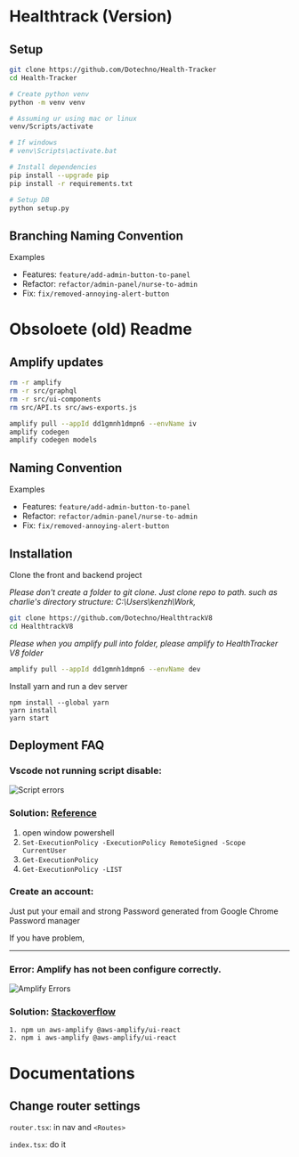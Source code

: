 # Healthtrack (Version)

## Setup

``` bash
git clone https://github.com/Dotechno/Health-Tracker
cd Health-Tracker

# Create python venv
python -m venv venv

# Assuming ur using mac or linux
venv/Scripts/activate

# If windows
# venv\Scripts\activate.bat

# Install dependencies
pip install --upgrade pip
pip install -r requirements.txt

# Setup DB 
python setup.py
```

## Branching Naming Convention

Examples
- Features: `feature/add-admin-button-to-panel`
- Refactor: `refactor/admin-panel/nurse-to-admin`
- Fix: `fix/removed-annoying-alert-button`



# Obsoloete (old) Readme

## Amplify updates
```sh
rm -r amplify
rm -r src/graphql
rm -r src/ui-components
rm src/API.ts src/aws-exports.js

amplify pull --appId dd1gmnh1dmpn6 --envName iv
amplify codegen
amplify codegen models
```

## Naming Convention

Examples
- Features: `feature/add-admin-button-to-panel`
- Refactor: `refactor/admin-panel/nurse-to-admin`
- Fix: `fix/removed-annoying-alert-button`


## Installation

Clone the front and backend project

*Please don't create a folder to git clone. Just clone repo to path. such as charlie's directory structure: C:\Users\kenzh\Work,*
```bash
git clone https://github.com/Dotechno/HealthtrackV8
cd HealthtrackV8

```

*Please when you amplify pull into folder, please amplify to HealthTracker V8 folder*
```bash
amplify pull --appId dd1gmnh1dmpn6 --envName dev
```

Install yarn and run a dev server
```
npm install --global yarn
yarn install
yarn start
```

## Deployment FAQ
### Vscode not running script disable:
![Script errors](./files/script.png)

### Solution: [Reference](https://github.com/Microsoft/vscode-python/issues/2559)
  1. open window powershell
  2. `Set-ExecutionPolicy -ExecutionPolicy RemoteSigned -Scope CurrentUser`
  3. `Get-ExecutionPolicy`
  4. `Get-ExecutionPolicy -LIST`

  

### Create an account:

Just put your email and strong Password generated from Google Chrome Password manager

If you have problem,

---------

### Error: Amplify has not been configure correctly.
![Amplify Errors](./files/amplify.png)
        
### Solution: [Stackoverflow](https://stackoverflow.com/questions/63605779/autherror-error-amplify-has-not-been-configured-correctly#comment115783887_63605780)
    1. npm un aws-amplify @aws-amplify/ui-react
    2. npm i aws-amplify @aws-amplify/ui-react

# Documentations
## Change router settings
`router.tsx`: in nav and `<Routes>`

`index.tsx`: do it
